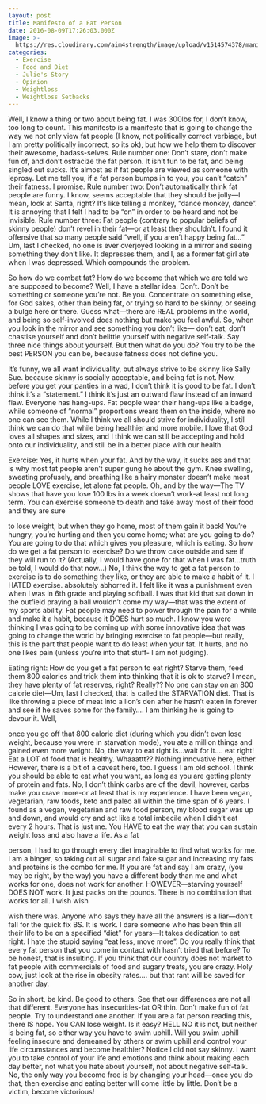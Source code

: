 ```yaml
---
layout: post
title: Manifesto of a Fat Person
date: 2016-08-09T17:26:03.000Z
image: >-
  https://res.cloudinary.com/aim4strength/image/upload/v1514574378/manifesto-of-a-fat-person.jpg
categories:
  - Exercise
  - Food and Diet
  - Julie's Story
  - Opinion
  - Weightloss
  - Weightloss Setbacks
---
```


Well, I know a thing or two about being fat. I was 300lbs for, I don’t know, too long to count. This manifesto is a manifesto that is going to change the way we not only view fat people (I know, not politically correct verbiage, but I am pretty politically incorrect, so its ok), but how we help them to discover their awesome, badass-selves. Rule number one: Don’t stare, don’t make fun of, and don’t ostracize the fat person. It isn’t fun to be fat, and being singled out sucks. It’s almost as if fat people are viewed as someone with leprosy. Let me tell you, if a fat person bumps in to you, you can’t “catch” their fatness. I promise. Rule number two: Don’t automatically think fat people are funny. I know, seems acceptable that they should be jolly—I mean, look at Santa, right? It’s like telling a monkey, “dance monkey, dance”. It is annoying that I felt I had to be “on” in order to be heard and not be invisible. Rule number three: Fat people (contrary to popular beliefs of skinny people) don’t revel in their fat—or at least they shouldn’t. I found it offensive that so many people said “well, if you aren’t happy being fat…” Um, last I checked, no one is ever overjoyed looking in a mirror and seeing something they don’t like. It depresses them, and I, as a former fat girl ate when I was depressed. Which compounds the problem.




So how do we combat fat? How do we become that which we are told we are supposed to become? Well, I have a stellar idea. Don’t. Don’t be something or someone you’re not. Be you. Concentrate on something else, for God sakes, other than being fat, or trying so hard to be skinny, or seeing a bulge here or there. Guess what—there are REAL problems in the world, and being so self-involved does nothing but make you feel awful. So, when you look in the mirror and see something you don’t like— don’t eat, don’t chastise yourself and don’t belittle yourself with negative self-talk. Say three nice things about yourself. But then what do you do? You try to be the best PERSON you can be, because fatness does not define you.




It’s funny, we all want individuality, but always strive to be skinny like Sally Sue. because skinny is socially acceptable, and being fat is not. Now, before you get your panties in a wad, I don’t think it is good to be fat. I don’t think it’s a “statement.” I think it’s just an outward flaw instead of an inward flaw. Everyone has hang-ups. Fat people wear their hang-ups like a badge, while someone of “normal” proportions wears them on the inside, where no one can see them. While I think we all should strive for individuality, I still think we can do that while being healthier and more mobile. I love that God loves all shapes and sizes, and I think we can still be accepting and hold onto our individuality, and still be in a better place with our health.

Exercise: Yes, it hurts when your fat. And by the way, it sucks ass and that is why most fat people aren’t super gung ho about the gym. Knee swelling, sweating profusely, and breathing like a hairy monster doesn’t make most people LOVE exercise, let alone fat people. Oh, and by the way—The TV shows that have you lose 100 lbs in a week doesn’t work-at least not long term. You can exercise someone to death and take away most of their food and they are sure  

to lose weight, but when they go home, most of them gain it back! You’re hungry, you’re hurting and then you come home; what are you going to do? You are going to do that which gives you pleasure, which is eating. So how do we get a fat person to exercise? Do we throw cake outside and see if they will run to it? (Actually, I would have gone for that when I was fat…truth be told, I would do that now…) No, I think the way to get a fat person to exercise is to do something they like, or they are able to make a habit of it. I HATED exercise. absolutely abhorred it. I felt like it was a punishment even when I was in 6th grade and playing softball. I was that kid that sat down in the outfield praying a ball wouldn’t come my way—that was the extent of my sports ability. Fat people may need to power through the pain for a while and make it a habit, because it DOES hurt so much. I know you were thinking I was going to be coming up with some innovative idea that was going to change the world by bringing exercise to fat people—but really, this is the part that people want to do least when your fat. It hurts, and no one likes pain (unless you’re into that stuff- I am not judging).

Eating right: How do you get a fat person to eat right? Starve them, feed them 800 calories and trick them into thinking that it is ok to starve? I mean, they have plenty of fat reserves, right? Really?? No one can stay on an 800 calorie diet—Um, last I checked, that is called the STARVATION diet. That is like throwing a piece of meat into a lion’s den after he hasn’t eaten in forever and see if he saves some for the family…. I am thinking he is going to devour it. Well,  

once you go off that 800 calorie diet (during which you didn’t even lose weight, because you were in starvation mode), you ate a million things and gained even more weight. No, the way to eat right is…wait for it…. eat right! Eat a LOT of food that is healthy. Whaaattt?? Nothing innovative here, either. However, there is a bit of a caveat here, too. I guess I am old school. I think you should be able to eat what you want, as long as you are getting plenty of protein and fats. No, I don’t think carbs are of the devil, however, carbs make you crave more-or at least that is my experience. I have been vegan, vegetarian, raw foods, keto and paleo all within the time span of 6 years. I found as a vegan, vegetarian and raw food person, my blood sugar was up and down, and would cry and act like a total imbecile when I didn’t eat every 2 hours. That is just me. You HAVE to eat the way that you can sustain weight loss and also have a life. As a fat  

person, I had to go through every diet imaginable to find what works for me. I am a binger, so taking out all sugar and fake sugar and increasing my fats and proteins is the combo for me. If you are fat and say I am crazy, (you may be right, by the way) you have a different body than me and what works for one, does not work for another. HOWEVER—starving yourself DOES NOT work. It just packs on the pounds. There is no combination that works for all. I wish wish  

wish there was. Anyone who says they have all the answers is a liar—don’t fall for the quick fix BS. It is work. I dare someone who has been thin all their life to be on a specified “diet” for years—It takes dedication to eat right. I hate the stupid saying “eat less, move more”. Do you really think that every fat person that you come in contact with hasn’t tried that before? To be honest, that is insulting. If you think that our country does not market to fat people with commercials of food and sugary treats, you are crazy. Holy cow, just look at the rise in obesity rates…. but that rant will be saved for another day.

So in short, be kind. Be good to others. See that our differences are not all that different. Everyone has insecurities-fat OR thin. Don’t make fun of fat people. Try to understand one another. If you are a fat person reading this, there IS hope. You CAN lose weight. Is it easy? HELL NO it is not, but neither is being fat, so either way you have to swim uphill. Will you swim uphill feeling insecure and demeaned by others or swim uphill and control your life circumstances and become healthier? Notice I did not say skinny. I want you to take control of your life and emotions and think about making each day better, not what you hate about yourself, not about negative self-talk. No, the only way you become free is by changing your head—once you do that, then exercise and eating better will come little by little. Don’t be a victim, become victorious!
